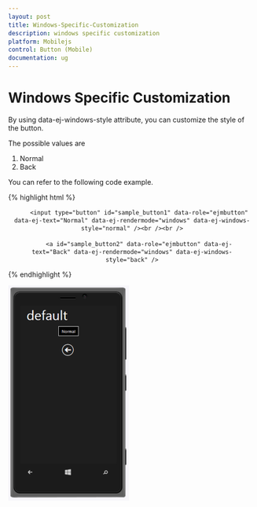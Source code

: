 ```yaml
---
layout: post
title: Windows-Specific-Customization
description: windows specific customization
platform: Mobilejs
control: Button (Mobile)
documentation: ug
---
```


# Windows Specific Customization

By using data-ej-windows-style attribute, you can customize the style of the button. 

The possible values are

1. Normal
2. Back

You can refer to the following code example.

{% highlight html %}

<div align="center" style="margin:10px">

        <input type="button" id="sample_button1" data-role="ejmbutton" data-ej-text="Normal" data-ej-rendermode="windows" data-ej-windows-style="normal" /><br /><br />

        <a id="sample_button2" data-role="ejmbutton" data-ej-text="Back" data-ej-rendermode="windows" data-ej-windows-style="back" />

</div>

{% endhighlight %}

![F:/Work/Testing/release_testing/13.2/Phase-3/btn.PNG](Windows-Specific-Customization_images/Windows-Specific-Customization_img1.png)